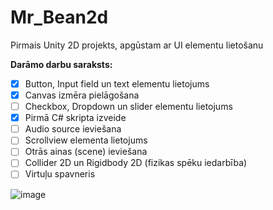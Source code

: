 # Mr_Bean2d
Pirmais Unity 2D projekts, apgūstam ar UI elementu lietošanu

**Darāmo darbu saraksts:**
- [x] Button, Input field un text elementu lietojums
- [x] Canvas izmēra pielāgošana
- [ ] Checkbox, Dropdown un slider elementu lietojums
- [x] Pirmā C# skripta izveide
- [ ] Audio source ieviešana
- [ ] Scrollview elementa lietojums
- [ ] Otrās ainas (scene) ieviešana
- [ ] Collider 2D un Rigidbody 2D (fizikas spēku iedarbība)
- [ ] Virtuļu spavneris
      
![image](https://github.com/user-attachments/assets/c50651a5-1112-41e4-8254-a8dd38f1098e)

